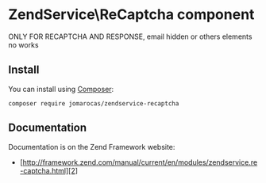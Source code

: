 # ZendService\ReCaptcha component

ONLY FOR RECAPTCHA AND RESPONSE, email hidden or others elements no works

## Install

You can install using [Composer][1]:

```
composer require jomarocas/zendservice-recaptcha
```

## Documentation

Documentation is on the Zend Framework website:

- [http://framework.zend.com/manual/current/en/modules/zendservice.re-captcha.html][2]


[1]: https://getcomposer.org/download/
[2]: http://framework.zend.com/manual/current/en/modules/zendservice.re-captcha.html
